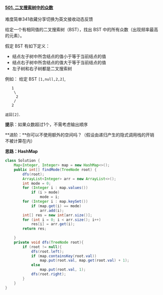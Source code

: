 #### [501. 二叉搜索树中的众数](https://leetcode-cn.com/problems/find-mode-in-binary-search-tree/)

难度简单341收藏分享切换为英文接收动态反馈

给定一个有相同值的二叉搜索树（BST），找出 BST 中的所有众数（出现频率最高的元素）。

假定 BST 有如下定义：

- 结点左子树中所含结点的值小于等于当前结点的值
- 结点右子树中所含结点的值大于等于当前结点的值
- 左子树和右子树都是二叉搜索树

例如：
给定 BST `[1,null,2,2]`,

```
   1
    \
     2
    /
   2
```

`返回[2]`.

**提示**：如果众数超过1个，不需考虑输出顺序

**进阶：**你可以不使用额外的空间吗？（假设由递归产生的隐式调用栈的开销不被计算在内）



**思路：HashMap**

```java
class Solution {
    Map<Integer, Integer> map = new HashMap<>();
    public int[] findMode(TreeNode root) {
        dfs(root);
        ArrayList<Integer> arr = new ArrayList<>();
        int mode = 0;
        for (Integer i : map.values())
            if (i > mode)
                mode = i;
        for (Integer i : map.keySet())
            if (map.get(i) == mode)
                arr.add(i);
        int[] res = new int[arr.size()];
        for (int i = 0; i < arr.size(); i++)
            res[i] = arr.get(i);
        return res;
        
    }
    private void dfs(TreeNode root){
        if (root != null){
            dfs(root.left);
            if (map.containsKey(root.val))
                map.put(root.val, map.get(root.val) + 1);
            else
                map.put(root.val, 1);
            dfs(root.right);
        }
    }
}
```

